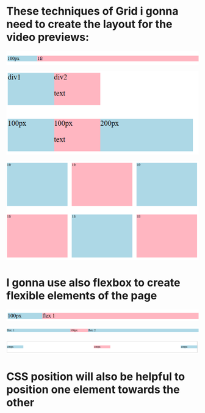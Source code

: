 # These techniques of Grid i gonna need to create the layout for the video previews:

![](https://github.com/JakubTabor/Youtube_prerequisite_techniques/blob/main/Images/Grid_images/1fr_size.png)

![](https://github.com/JakubTabor/Youtube_prerequisite_techniques/blob/main/Images/Grid_images/div_size.png)

![](https://github.com/JakubTabor/Youtube_prerequisite_techniques/blob/main/Images/Grid_images/grid_layout.png)

# I gonna use also flexbox to create flexible elements of the page

![](https://github.com/JakubTabor/Youtube_prerequisite_techniques/blob/main/Images/Flexbox_images/flex1_size.png)

![](https://github.com/JakubTabor/Youtube_prerequisite_techniques/blob/main/Images/Flexbox_images/flex1_flex2_size.png)

![](https://github.com/JakubTabor/Youtube_prerequisite_techniques/blob/main/Images/Flexbox_images/items_alignment.png)

# CSS position will also be helpful to position one element towards the other  
